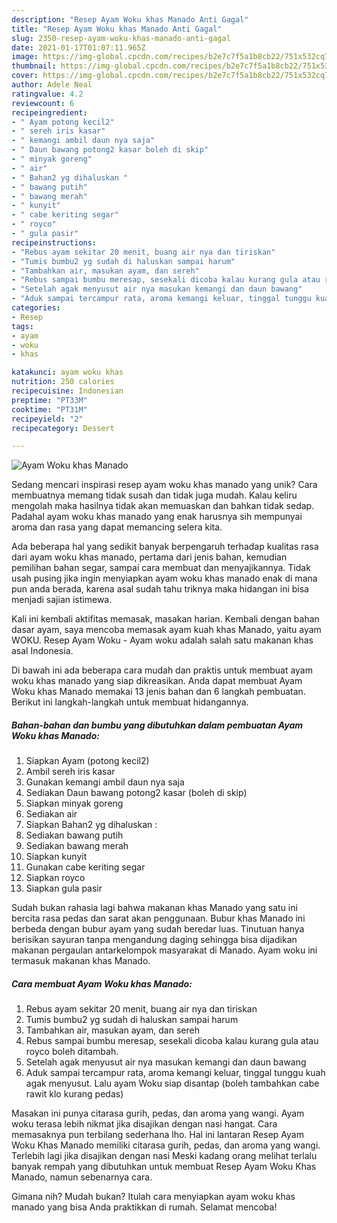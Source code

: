 ```yaml
---
description: "Resep Ayam Woku khas Manado Anti Gagal"
title: "Resep Ayam Woku khas Manado Anti Gagal"
slug: 2350-resep-ayam-woku-khas-manado-anti-gagal
date: 2021-01-17T01:07:11.965Z
image: https://img-global.cpcdn.com/recipes/b2e7c7f5a1b8cb22/751x532cq70/ayam-woku-khas-manado-foto-resep-utama.jpg
thumbnail: https://img-global.cpcdn.com/recipes/b2e7c7f5a1b8cb22/751x532cq70/ayam-woku-khas-manado-foto-resep-utama.jpg
cover: https://img-global.cpcdn.com/recipes/b2e7c7f5a1b8cb22/751x532cq70/ayam-woku-khas-manado-foto-resep-utama.jpg
author: Adele Neal
ratingvalue: 4.2
reviewcount: 6
recipeingredient:
- " Ayam potong kecil2"
- " sereh iris kasar"
- " kemangi ambil daun nya saja"
- " Daun bawang potong2 kasar boleh di skip"
- " minyak goreng"
- " air"
- " Bahan2 yg dihaluskan "
- " bawang putih"
- " bawang merah"
- " kunyit"
- " cabe keriting segar"
- " royco"
- " gula pasir"
recipeinstructions:
- "Rebus ayam sekitar 20 menit, buang air nya dan tiriskan"
- "Tumis bumbu2 yg sudah di haluskan sampai harum"
- "Tambahkan air, masukan ayam, dan sereh"
- "Rebus sampai bumbu meresap, sesekali dicoba kalau kurang gula atau royco boleh ditambah."
- "Setelah agak menyusut air nya masukan kemangi dan daun bawang"
- "Aduk sampai tercampur rata, aroma kemangi keluar, tinggal tunggu kuah agak menyusut. Lalu ayam Woku siap disantap (boleh tambahkan cabe rawit klo kurang pedas)"
categories:
- Resep
tags:
- ayam
- woku
- khas

katakunci: ayam woku khas 
nutrition: 250 calories
recipecuisine: Indonesian
preptime: "PT33M"
cooktime: "PT31M"
recipeyield: "2"
recipecategory: Dessert

---
```



![Ayam Woku khas Manado](https://img-global.cpcdn.com/recipes/b2e7c7f5a1b8cb22/751x532cq70/ayam-woku-khas-manado-foto-resep-utama.jpg)

Sedang mencari inspirasi resep ayam woku khas manado yang unik? Cara membuatnya memang tidak susah dan tidak juga mudah. Kalau keliru mengolah maka hasilnya tidak akan memuaskan dan bahkan tidak sedap. Padahal ayam woku khas manado yang enak harusnya sih mempunyai aroma dan rasa yang dapat memancing selera kita.

Ada beberapa hal yang sedikit banyak berpengaruh terhadap kualitas rasa dari ayam woku khas manado, pertama dari jenis bahan, kemudian pemilihan bahan segar, sampai cara membuat dan menyajikannya. Tidak usah pusing jika ingin menyiapkan ayam woku khas manado enak di mana pun anda berada, karena asal sudah tahu triknya maka hidangan ini bisa menjadi sajian istimewa.

Kali ini kembali aktifitas memasak, masakan harian. Kembali dengan bahan dasar ayam, saya mencoba memasak ayam kuah khas Manado, yaitu ayam WOKU. Resep Ayam Woku - Ayam woku adalah salah satu makanan khas asal Indonesia.


Di bawah ini ada beberapa cara mudah dan praktis untuk membuat ayam woku khas manado yang siap dikreasikan. Anda dapat membuat Ayam Woku khas Manado memakai 13 jenis bahan dan 6 langkah pembuatan. Berikut ini langkah-langkah untuk membuat hidangannya.

<!--inarticleads1-->

##### Bahan-bahan dan bumbu yang dibutuhkan dalam pembuatan Ayam Woku khas Manado:

1. Siapkan  Ayam (potong kecil2)
1. Ambil  sereh iris kasar
1. Gunakan  kemangi ambil daun nya saja
1. Sediakan  Daun bawang potong2 kasar (boleh di skip)
1. Siapkan  minyak goreng
1. Sediakan  air
1. Siapkan  Bahan2 yg dihaluskan :
1. Sediakan  bawang putih
1. Sediakan  bawang merah
1. Siapkan  kunyit
1. Gunakan  cabe keriting segar
1. Siapkan  royco
1. Siapkan  gula pasir


Sudah bukan rahasia lagi bahwa makanan khas Manado yang satu ini bercita rasa pedas dan sarat akan penggunaan. Bubur khas Manado ini berbeda dengan bubur ayam yang sudah beredar luas. Tinutuan hanya berisikan sayuran tanpa mengandung daging sehingga bisa dijadikan makanan pergaulan antarkelompok masyarakat di Manado. Ayam woku ini termasuk makanan khas Manado. 

<!--inarticleads2-->

##### Cara membuat Ayam Woku khas Manado:

1. Rebus ayam sekitar 20 menit, buang air nya dan tiriskan
1. Tumis bumbu2 yg sudah di haluskan sampai harum
1. Tambahkan air, masukan ayam, dan sereh
1. Rebus sampai bumbu meresap, sesekali dicoba kalau kurang gula atau royco boleh ditambah.
1. Setelah agak menyusut air nya masukan kemangi dan daun bawang
1. Aduk sampai tercampur rata, aroma kemangi keluar, tinggal tunggu kuah agak menyusut. Lalu ayam Woku siap disantap (boleh tambahkan cabe rawit klo kurang pedas)


Masakan ini punya citarasa gurih, pedas, dan aroma yang wangi. Ayam woku terasa lebih nikmat jika disajikan dengan nasi hangat. Cara memasaknya pun terbilang sederhana lho. Hal ini lantaran Resep Ayam Woku Khas Manado memiliki citarasa gurih, pedas, dan aroma yang wangi. Terlebih lagi jika disajikan dengan nasi Meski kadang orang melihat terlalu banyak rempah yang dibutuhkan untuk membuat Resep Ayam Woku Khas Manado, namun sebenarnya cara. 

Gimana nih? Mudah bukan? Itulah cara menyiapkan ayam woku khas manado yang bisa Anda praktikkan di rumah. Selamat mencoba!
